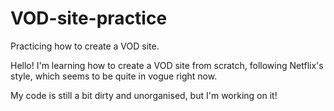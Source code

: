 # VOD-site-practice
Practicing how to create a VOD site.

Hello! I'm learning how to create a VOD site from scratch, following Netflix's style, which seems to be quite in vogue right now.

My code is still a bit dirty and unorganised, but I'm working on it!